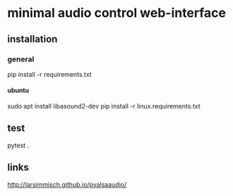 # minimal audio control web-interface

## installation

### general

pip install -r requirements.txt

#### ubuntu

sudo apt install libasound2-dev
pip install -r linux.requirements.txt

## test

pytest .

## links

<http://larsimmisch.github.io/pyalsaaudio/>
